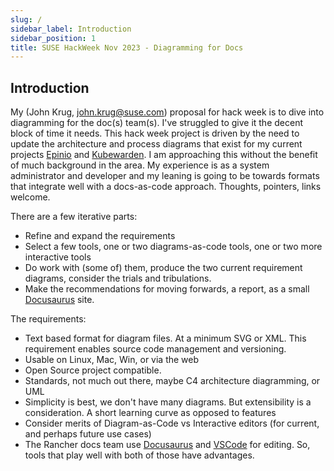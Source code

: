 ```yaml
---
slug: /
sidebar_label: Introduction
sidebar_position: 1
title: SUSE HackWeek Nov 2023 - Diagramming for Docs
---
```


## Introduction

My (John Krug, john.krug@suse.com) proposal for hack week is to dive into
diagramming for the doc(s) team(s).
I've struggled to give it the decent block of time it needs.
This hack week project is driven by the need to update the architecture and process diagrams that exist for my current projects [Epinio](https://epinio.io) and [Kubewarden](https://kubewarden.io).
I am approaching this without the benefit of much background in the area.
My experience is as a system administrator and developer and my leaning is going to be towards formats that integrate well with a docs-as-code approach.
Thoughts, pointers, links welcome.

There are a few iterative parts:

- Refine and expand the requirements
- Select a few tools, one or two diagrams-as-code tools, one or two more interactive tools
- Do work with (some of) them, produce the two current requirement diagrams, consider the trials and tribulations.
- Make the recommendations for moving forwards, a report, as a small [Docusaurus](https://main--chipper-kheer-a572a0.netlify.app/) site.

The requirements:

- Text based format for diagram files.
At a minimum SVG or XML.
This requirement enables source code management and versioning.
- Usable on Linux, Mac, Win, or via the web
- Open Source project compatible.
- Standards, not much out there, maybe C4 architecture diagramming, or UML
- Simplicity is best, we don't have many diagrams. But extensibility is a consideration.
A short learning curve as opposed to features
- Consider merits of Diagram-as-Code vs Interactive editors (for current, and perhaps future use cases)
- The Rancher docs team use [Docusaurus](https://docusaurus.io)
and [VSCode](https://code.visualstudio.com) for editing.
So, tools that play well with both of those have advantages.
